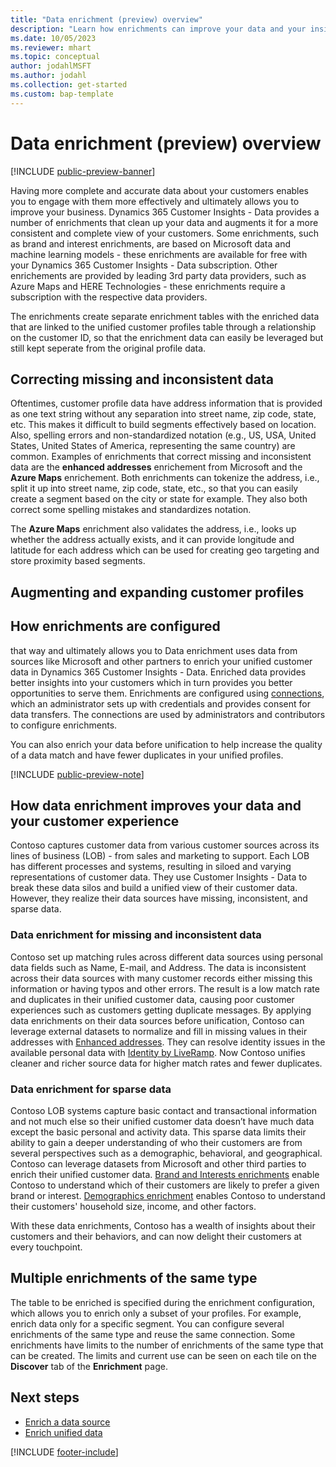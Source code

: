 ```yaml
---
title: "Data enrichment (preview) overview"
description: "Learn how enrichments can improve your data and your insights."
ms.date: 10/05/2023
ms.reviewer: mhart
ms.topic: conceptual
author: jodahlMSFT
ms.author: jodahl
ms.collection: get-started
ms.custom: bap-template
---
```


# Data enrichment (preview) overview

[!INCLUDE [public-preview-banner](includes/public-preview-banner.md)]

Having more complete and accurate data about your customers enables you to engage with them more effectively and ultimately allows you to improve your business. Dynamics 365 Customer Insights - Data provides a number of enrichments that clean up your data and augments it for a more consistent and complete view of your customers. Some enrichments, such as brand and interest enrichments, are based on Microsoft data and machine learning models - these enrichments are available for free with your Dynamics 365 Customer Insights - Data subscription. Other enrichements are provided by leading 3rd party data providers, such as Azure Maps and HERE Technologies - these enrichments require a subscription with the respective data providers.

The enrichments create separate enrichment tables with the enriched data that are linked to the unified customer profiles table through a relationship on the customer ID, so that the enrichment data can easily be leveraged but still kept seperate from the original profile data.

## Correcting missing and inconsistent data
Oftentimes, customer profile data have address information that is provided as one text string without any separation into street name, zip code, state, etc. This makes it difficult to build segments effectively based on location. Also, spelling errors and non-standardized notation (e.g., US, USA, United States, United States of America, representing the same country) are common. Examples of enrichments that correct missing and inconsistent data are the **enhanced addresses** enrichement from Microsoft and the **Azure Maps** enrichement. Both enrichments can tokenize the address, i.e., split it up into street name, zip code, state, etc., so that you can easily create a segment based on the city or state for example. They also both correct some spelling mistakes and standardizes notation.

The **Azure Maps** enrichment also validates the address, i.e., looks up whether the address actually exists, and it can provide longitude and latitude for each address which can be used for creating geo targeting and store proximity based segments.

## Augmenting and expanding customer profiles

## How enrichments are configured


that  way and ultimately allows you to Data enrichment uses data from sources like Microsoft and other partners to enrich your unified customer data in Dynamics 365 Customer Insights - Data. Enriched data provides better insights into your customers which in turn provides you better opportunities to serve them. Enrichments are configured using [connections](connections.md), which an administrator sets up with credentials and provides consent for data transfers. The connections are used by administrators and contributors to configure enrichments.

You can also enrich your data before unification to help increase the quality of a data match and have fewer duplicates in your unified profiles.

[!INCLUDE [public-preview-note](includes/public-preview-note.md)]

## How data enrichment improves your data and your customer experience

Contoso captures customer data from various customer sources across its lines of business (LOB) - from sales and marketing to support. Each LOB has different processes and systems, resulting in siloed and varying representations of customer data. They use Customer Insights - Data to break these data silos and build a unified view of their customer data. However, they realize their data sources have missing, inconsistent, and sparse data.

### Data enrichment for missing and inconsistent data

Contoso set up matching rules across different data sources using personal data fields such as Name, E-mail, and Address. The data is inconsistent across their data sources with many customer records either missing this information or having typos and other errors. The result is a low match rate and duplicates in their unified customer data, causing poor customer experiences such as customers getting duplicate messages. By applying data enrichments on their data sources before unification, Contoso can leverage external datasets to normalize and fill in missing values in their addresses with [Enhanced addresses](enrichment-enhanced-addresses.md). They can resolve identity issues in the available personal data with [Identity by LiveRamp](enrichment-liveramp.md). Now Contoso unifies cleaner and richer source data for higher match rates and fewer duplicates.

### Data enrichment for sparse data

Contoso LOB systems capture basic contact and transactional information and not much else so their unified customer data doesn’t have much data except the basic personal and activity data. This sparse data limits their ability to gain a deeper understanding of who their customers are from several perspectives such as a demographic, behavioral, and geographical. Contoso can leverage datasets from Microsoft and other third parties to enrich their unified customer data. [Brand and Interests enrichments](enrichment-microsoft.md) enable Contoso to understand which of their customers are likely to prefer a given brand or interest. [Demographics enrichment](enrichment-experian.md) enables Contoso to understand their customers' household size, income, and other factors.

With these data enrichments, Contoso has a wealth of insights about their customers and their behaviors, and can now delight their customers at every touchpoint.

## Multiple enrichments of the same type

The table to be enriched is specified during the enrichment configuration, which allows you to enrich only a subset of your profiles. For example, enrich data only for a specific segment. You can configure several enrichments of the same type and reuse the same connection. Some enrichments have limits to the number of enrichments of the same type that can be created. The limits and current use can be seen on each tile on the **Discover** tab of the **Enrichment** page.

## Next steps

- [Enrich a data source](data-sources-enrichment.md)
- [Enrich unified data](enrichment-manage.md)

[!INCLUDE [footer-include](includes/footer-banner.md)]
